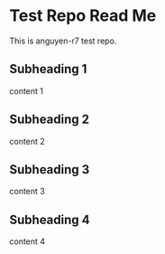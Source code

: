 # Test Repo Read Me

This is anguyen-r7 test repo. 

## Subheading 1
content 1

## Subheading 2
content 2

## Subheading 3
content 3

## Subheading 4
content 4